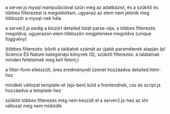 a server.js mysql manipulációval szűri meg az adatbázist, és a szűkítő és többes filterezést is megoldottam, ugyanaz az elem nem jelenik meg többször a mysql-nek hála

a server2.js pedig a kiszűrt detailed listát parse-olja, a többes filterezés megoldva,
ugyanazon elem többszöri megjelenése megoldva (unique függvény)

(többes filterezés:  bővíti a találatok számát az újabb paraméterek alapján 
											(pl Science ÉS Nature kategóriájú könyvek IS);
szűkítő filterezés: a találatnak minden feltételnek meg kell feleni;)

a filter-form elkészült, üres eredménynél üzenet hozzáadva detailed.html-hez

mindkét változat template-et (ejs-ben) küld a frontendnek, css és script.js hozzáadva a template-hez

szűkítő többes filterezés még nem készült el a server2.js-hez
az xhr változat még nem működik
